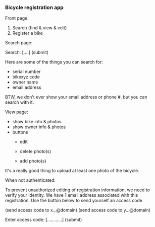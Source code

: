 

### Bicycle registration app

Front page:

1. Search (find & view & edit)
2. Register a bike

Search page:

Search: [....] (submit)

Here are some of the things you can search for:

* serial number
* bikexyz code
* owner name
* email address

BTW, we don't ever show your email address or phone #, but you can search with it.





View page:

* show bike info & photos
* show owner info & photos
* buttons
  * edit

  * delete photo(s)
  * add photo(s)
  
  

It's a really good thing to upload at least one photo of the bicycle.



When not authenticated:

To prevent unauthorized editing of registration information, we need to
verify your identity. We have 1 email address associated with this
registration. Use the button below to send yourself an access code.

(send access code to x...@domain)
(send access code to y...@domain)

Enter access code: [............] (submit)





